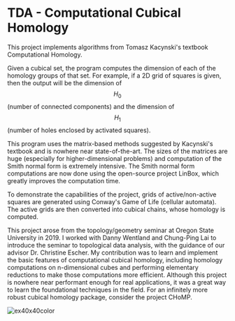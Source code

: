 # TDA - Computational Cubical Homology
This project implements algorithms from Tomasz Kacynski's textbook Computational Homology.

Given a cubical set, the program computes the dimension of each of the homology groups of that set.
For example, if a 2D grid of squares is given, then the output will be the dimension of $$H_0$$ (number of connected components) and the dimension of $$H_1$$ (number of holes enclosed by activated squares).

This program uses the matrix-based methods suggested by Kacynski's textbook and is nowhere near state-of-the-art. 
The sizes of the matrices are huge (especially for higher-dimensional problems) and computation of the Smith normal form is extremely intensive.
The Smith normal form computations are now done using the open-source project LinBox, which greatly improves the computation time.

To demonstrate the capabilities of the project, grids of active/non-active squares are generated using Conway's Game of Life (cellular automata).
The active grids are then converted into cubical chains, whose homology is computed.

This project arose from the topology/geometry seminar at Oregon State University in 2019.
I worked with Danny Wentland and Chung-Ping Lai to introduce the seminar to topological data analysis, with the guidance of our advisor Dr. Christine Escher.
My contribution was to learn and implement the basic features of computational cubical homology, including homology computations on n-dimensional cubes and performing elementary reductions to make those computations more efficient.
Although this project is nowhere near performant enough for real applications, it was a great way to learn the foundational techniques in the field.
For an infinitely more robust cubical homology package, consider the project CHoMP. 

![ex40x40color](https://github.com/user-attachments/assets/23ed63b4-a8ac-4f22-bd43-f1ccec03e347)

